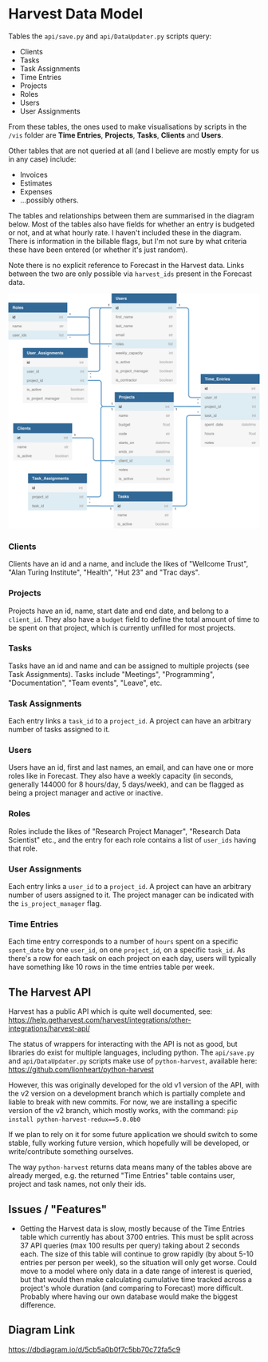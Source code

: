 # Harvest Data Model

Tables the `api/save.py` and `api/DataUpdater.py` scripts query:
* Clients
* Tasks
* Task Assignments
* Time Entries
* Projects
* Roles
* Users
* User Assignments

From these tables, the ones used to make visualisations by scripts in the `/vis`
folder are **Time Entries**, **Projects**, **Tasks**, **Clients** and **Users**.

Other tables that are not queried at all (and I believe are mostly empty for us
   in any case) include:
* Invoices
* Estimates
* Expenses
* ...possibly others.

The tables and relationships between them are summarised in the diagram below.
Most of the tables also have fields for whether an entry is budgeted or not, and at
what hourly rate. I haven't included these in the diagram. There is information
in the billable flags, but I'm not sure by what criteria these have been entered
(or whether it's just random).

Note there is no explicit reference to Forecast in the Harvest data. Links between
the two are only possible via `harvest_ids` present in the Forecast data.

![HarvestDataModel](harvest_data_model.png)

### Clients

Clients have an id and a name, and include the likes of "Wellcome Trust",
"Alan Turing Institute", "Health", "Hut 23" and "Trac days".

### Projects

Projects have an id, name, start date and end date, and belong to a `client_id`.
They also have a `budget` field to define the total amount of time to be spent
on that project, which is currently unfilled for most projects.

### Tasks

Tasks have an id and name and can be assigned to multiple projects (see Task
  Assignments). Tasks include "Meetings", "Programming", "Documentation",
  "Team events", "Leave", etc.

### Task Assignments

Each entry links a `task_id` to a `project_id`. A project can have an arbitrary
number of tasks assigned to it.

### Users

Users have an id, first and last names, an email, and can have one or more roles
like in Forecast. They also have a weekly capacity (in seconds, generally 144000
for 8 hours/day, 5 days/week), and can be flagged as being a project manager and
active or inactive.

### Roles

Roles include the likes of "Research Project Manager", "Research Data Scientist"
etc., and the entry for each role contains a list of `user_ids` having that role.

### User Assignments

Each entry links a `user_id` to a `project_id`. A project can have an arbitrary
number of users assigned to it. The project manager can be indicated with the
`is_project_manager` flag.

### Time Entries

Each time entry corresponds to a number of `hours` spent on a specific `spent_date`
by one `user_id`, on one `project_id`, on a specific `task_id`.
As there's a row for each task on each project on each day, users will typically
have something like 10 rows in the time entries table per week.

## The Harvest API  

Harvest has a public API which is quite well documented, see:
https://help.getharvest.com/harvest/integrations/other-integrations/harvest-api/

The status of wrappers for interacting with the API is not as good, but libraries
do exist for multiple languages, including python.
The `api/save.py` and `api/DataUpdater.py` scripts make use of `python-harvest`,
available here: https://github.com/lionheart/python-harvest

However, this was originally developed for the old v1 version of the API,
 with the v2 version on a development branch which is partially complete and
 liable to break with new commits.
 For now, we are installing a specific version of the v2 branch, which mostly
 works, with the command: `pip install python-harvest-redux==5.0.0b0`

If we plan to rely on it for some future application we should switch to some stable,
fully working future version, which hopefully will be developed, or write/contribute
something ourselves.

The way `python-harvest` returns data means many of the tables above are already
merged, e.g. the returned "Time Entries" table contains user, project and task
names, not only their ids.


## Issues / "Features"

* Getting the Harvest data is slow, mostly because of the Time Entries table
which currently has about 3700 entries. This must be split across 37 API queries
(max 100 results per query) taking about 2 seconds each.
The size of this table  will continue to grow rapidly (by about 5-10 entries
per person per week), so the situation will only get worse.
Could move to a model where only data in a date range of interest is queried,
but that would then make calculating cumulative time tracked across a project's
whole duration (and comparing to Forecast) more difficult. Probably where having
our own database would make the biggest difference.

## Diagram Link

https://dbdiagram.io/d/5cb5a0b0f7c5bb70c72fa5c9
